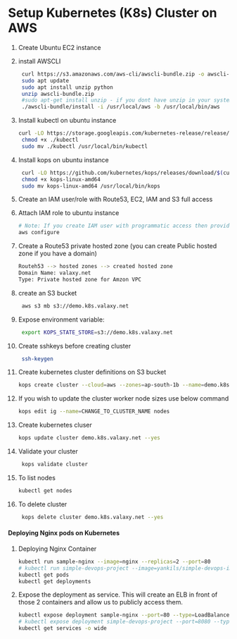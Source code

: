 # Setup Kubernetes (K8s) Cluster on AWS


1. Create Ubuntu EC2 instance
1. install AWSCLI
   ```sh
    curl https://s3.amazonaws.com/aws-cli/awscli-bundle.zip -o awscli-bundle.zip
    sudo apt update
    sudo apt install unzip python
    unzip awscli-bundle.zip
    #sudo apt-get install unzip - if you dont have unzip in your system
    ./awscli-bundle/install -i /usr/local/aws -b /usr/local/bin/aws
    ```

1. Install kubectl on ubuntu instance
   ```sh
   curl -LO https://storage.googleapis.com/kubernetes-release/release/$(curl -s https://storage.googleapis.com/kubernetes-release/release/stable.txt)/bin/linux/amd64/kubectl
    chmod +x ./kubectl
    sudo mv ./kubectl /usr/local/bin/kubectl
   ```

1. Install kops on ubuntu instance
   ```sh
    curl -LO https://github.com/kubernetes/kops/releases/download/$(curl -s https://api.github.com/repos/kubernetes/kops/releases/latest | grep tag_name | cut -d '"' -f 4)/kops-linux-amd64
    chmod +x kops-linux-amd64
    sudo mv kops-linux-amd64 /usr/local/bin/kops
    ```
1. Create an IAM user/role  with Route53, EC2, IAM and S3 full access

1. Attach IAM role to ubuntu instance
   ```sh
   # Note: If you create IAM user with programmatic access then provide Access keys. Otherwise region information is enough
   aws configure
    ```

1. Create a Route53 private hosted zone (you can create Public hosted zone if you have a domain)
   ```sh
   Routeh53 --> hosted zones --> created hosted zone  
   Domain Name: valaxy.net
   Type: Private hosted zone for Amzon VPC
   ```

1. create an S3 bucket
   ```sh
    aws s3 mb s3://demo.k8s.valaxy.net
   ```
1. Expose environment variable:
   ```sh
    export KOPS_STATE_STORE=s3://demo.k8s.valaxy.net
   ```

1. Create sshkeys before creating cluster
   ```sh
    ssh-keygen
   ```

1. Create kubernetes cluster definitions on S3 bucket
   ```sh
   kops create cluster --cloud=aws --zones=ap-south-1b --name=demo.k8s.valaxy.net --dns-zone=valaxy.net --dns private 
    ```

1. If you wish to update the cluster worker node sizes use below command 
   ```sh 
   kops edit ig --name=CHANGE_TO_CLUSTER_NAME nodes
   ```

1. Create kubernetes cluser
    ```sh
    kops update cluster demo.k8s.valaxy.net --yes
    ```

1. Validate your cluster
     ```sh
      kops validate cluster
    ```

1. To list nodes
   ```sh
   kubectl get nodes
   ```

1. To delete cluster
    ```sh
     kops delete cluster demo.k8s.valaxy.net --yes
    ```
   
#### Deploying Nginx pods on Kubernetes
1. Deploying Nginx Container
    ```sh
    kubectl run sample-nginx --image=nginx --replicas=2 --port=80
    # kubectl run simple-devops-project --image=yankils/simple-devops-image --replicas=2 --port=8080
    kubectl get pods
    kubectl get deployments
   ```

1. Expose the deployment as service. This will create an ELB in front of those 2 containers and allow us to publicly access them.
   ```sh
   kubectl expose deployment sample-nginx --port=80 --type=LoadBalancer
   # kubectl expose deployment simple-devops-project --port=8080 --type=LoadBalancer
   kubectl get services -o wide
   ```
